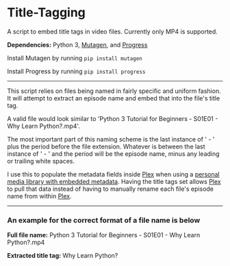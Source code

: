 # Title-Tagging
A script to embed title tags in video files. Currently only MP4 is supported.

**Dependencies:** Python 3, [Mutagen](https://github.com/quodlibet/mutagen), and [Progress](https://github.com/verigak/progress/)

Install Mutagen by running `pip install mutagen`

Install Progress by running `pip install progress`

---

This script relies on files being named in fairly specific and uniform fashion.
It will attempt to extract an episode name and embed that into the file's title tag.

A valid file would look similar to 'Python 3 Tutorial for Beginners - S01E01 - Why Learn Python?.mp4'.

The most important part of this naming scheme is the last instance of ' - ' plus the
period before the file extension. Whatever is between the last instance of ' - ' and the period will
be the episode name, minus any leading or trailing white spaces.

I use this to populate the metadata fields inside [Plex](https://www.plex.tv/) when using a [personal media library with embedded metadata](https://support.plex.tv/articles/200265256-naming-home-series-media/). Having the title tags set allows [Plex](https://www.plex.tv/) to pull that data instead of having to manually rename each file's episode name from within [Plex](https://www.plex.tv/).

---

### An example for the correct format of a file name is below

**Full file name:** Python 3 Tutorial for Beginners - S01E01 - Why Learn Python?.mp4

**Extracted title tag:** Why Learn Python?
